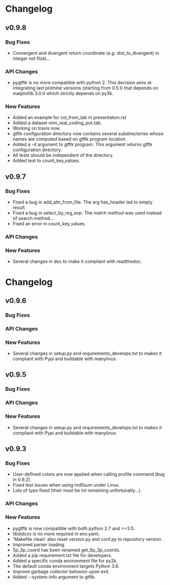 # Changelog


## v0.9.8

### Bug Fixes

- Convergent and divergent return coordinate (e.g. dist_to_divergent) in integer not float...

### API Changes

- pygtftk is no more compatible with python 2. This decision aims at integrating last plotnine versions (starting from 0.5.1) that depends on matplotlib 3.0.0 which strictly depends on py3k.

### New Features

- Added an example for col_from_tab in presentation.rst
- Added a dataset mini_real_coding_pot.tab.
- Working on travis now.
- gtftk configuration directory now contains several subdirectories whose names are computed based on gtftk program location.
- Added a -d argument to gtftk program. This argument returns gtftk configuration directory. 
- All tests should be independent of the directory.
- Added test to count_key_values.

## v0.9.7

### Bug Fixes

- Fixed a bug in add_attr_from_file. The arg has_header led to empty result.
- Fixed a bug in select_by_reg_exp. The match method was used instead of search method...
- Fixed an error in count_key_values. 

### API Changes

### New Features

- Several changes in doc to make it compliant with readthedoc.


# Changelog

## v0.9.6

### Bug Fixes

### API Changes

### New Features

- Several changes in setup.py and requirements_develops.txt to makes it compliant with Pypi and buildable with manylinux.


## v0.9.5

### Bug Fixes

### API Changes

### New Features

- Several changes in setup.py and requirements_develops.txt to makes it compliant with Pypi and buildable with manylinux.

## v0.9.3

### Bug Fixes

- User-defined colors are now applied when calling profile command (bug in 0.9.2).
- Fixed test issues when using md5sum under Linux.
- Lots of typo fixed (their must be lot remaining unfortunatly...).

### API Changes


### New Features

- pygtftk is now compatible with both python 2.7 and >=3.5.
- libstdcxx is no more required in env.yaml.
- 'Makefile clean' also reset version.py and conf.py to repository version.
- Improved parser loading.
- 5p_3p_coord has been renamed get_5p_3p_coords.
- Added a pip requirement.txt file for developers.
- Added a specific conda environment file for py2k.
- The default conda environment targets Python 3.6.
- Improve garbage collector behavior upon exit.
- Added --system-info argument to gtftk.

